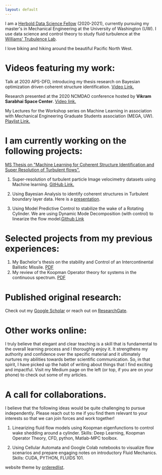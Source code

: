```yaml
---
layout: default
---
```


I am a [Herbold Data Science Fellow](https://www.williamslaboratory.com/news/sahil-kommalapati-wins-herbold-data-science-fellowship) (2020-2021), currently pursuing my master's in Mechanical Engineering at the University of Washington (UW). I use data science and control theory to study fluid turbulence at the [Williams' Trubulence Lab](https://www.williamslaboratory.com/). 

I love biking and hiking around the beautiful Pacific North West.

# Videos featuring my work:

Talk at 2020 APS-DFD, introducing my thesis research on Bayesian optimization driven coherent structure identification. [Video Link.](https://youtu.be/sseXCqn1wEY)

Research presented at the 2020 NCMDAO conference hosted by **Vikram Sarabhai Space Center**. [Video link.](https://youtu.be/kWGSR07WDAc)

My Lectures for the Workshop series on Machine Learning in association with Mechanical Engineering Graduate Students association (MEGA, UW). [Playlist Link.](https://www.youtube.com/playlist?list=PLRalIFez3W3PBiU112043QkkEXsMFTHNz)

# I am currently working on the following projects:

[MS Thesis on "Machine Learning for Coherent Structure Identification and Super Resolution of Turbulent flows".](https://drive.google.com/file/d/1h4_qIGupWNuO1_0t5gxtnd7SPjFznG6L/view?usp=sharing)

1. Super-resolution of turbulent particle Image velocimetry datasets using Machine learning. [GitHub Link.](https://github.com/kommalapatisahil/superResolution)

2. Using Bayesian Analysis to identify coherent structures in Turbulent boundary layer data. Here is a [presentation](https://github.com/kommalapatisahil/kommalapatisahil.github.io/blob/master/files/OwenLabPPT_5_27.pptx).

3. Using Model Predictive Control to stabilize the wake of a Rotating Cylinder. We are using Dynamic Mode Decomposition (with control) to linearize the flow model.[Github Link ](https://github.com/WannaBePhysicists/DMDc)

# Selected projects from my previous experiences:

1. My Bachelor's thesis on the stability and Control of an Intercontinental Ballistic Missile. [PDF](https://github.com/kommalapatisahil/kommalapatisahil.github.io/blob/master/files/Sahil_Kommalapati_SE422_Report(2).pdf)
2. My review of the Koopman Operator theory for systems in the continuous spectrum. [PDF](https://github.com/kommalapatisahil/kommalapatisahil.github.io/blob/master/files/ME599_Lusch2018_1926528(3).pdf)


# Published original research:

Check out my [Google Scholar](https://scholar.google.co.in/citations?user=QqqnDkYAAAAJ&hl=en) or reach out on [ResearchGate](https://www.researchgate.net/profile/Sahil_Kommalapati). 

# Other works online:

I truly believe that elegant and clear teaching is a skill that is fundamental to the overall learning process and I thoroughly enjoy it. It strengthens my authority and confidence over the specific material and it ultimately nurtures my abilities towards better scientific communication. So, in that spirit, I have picked up the habit of writing about things that I find exciting and impactful. Visit my Medium page on the left (or top, if you are on your phone) to check out some of my articles.


# A call for collaborations.

I believe that the following ideas would be quite challenging to pursue independently. Please reach out to me if you find them relevant to your interests so that we can join forces and work together!

1. Linearizing fluid flow models using Koopman eigenfunctions to control wake shedding around a cylinder. Skills: Deep Learning, Koopman Operator Theory, CFD, python, Matlab-MPC toolbox.

2. Using Cellular Automata and Google Colab notebooks to visualize flow scenarios and prepare engaging notes on introductory Fluid Mechanics. Skills: CUDA, PYTHON, FLUIDS 101.  


website theme by [orderedlist](https://github.com/orderedlist).
